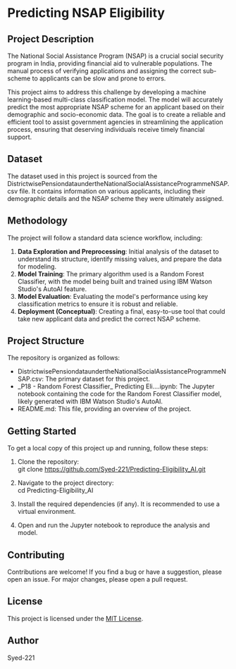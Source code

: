 
# **Predicting NSAP Eligibility**

## **Project Description**

The National Social Assistance Program (NSAP) is a crucial social security program in India, providing financial aid to vulnerable populations. The manual process of verifying applications and assigning the correct sub-scheme to applicants can be slow and prone to errors.

This project aims to address this challenge by developing a machine learning-based multi-class classification model. The model will accurately predict the most appropriate NSAP scheme for an applicant based on their demographic and socio-economic data. The goal is to create a reliable and efficient tool to assist government agencies in streamlining the application process, ensuring that deserving individuals receive timely financial support.

## **Dataset**

The dataset used in this project is sourced from the DistrictwisePensiondataundertheNationalSocialAssistanceProgrammeNSAP.csv file. It contains information on various applicants, including their demographic details and the NSAP scheme they were ultimately assigned.

## **Methodology**

The project will follow a standard data science workflow, including:

1. **Data Exploration and Preprocessing**: Initial analysis of the dataset to understand its structure, identify missing values, and prepare the data for modeling.  
2. **Model Training**: The primary algorithm used is a Random Forest Classifier, with the model being built and trained using IBM Watson Studio's AutoAI feature.  
3. **Model Evaluation**: Evaluating the model's performance using key classification metrics to ensure it is robust and reliable.  
4. **Deployment (Conceptual)**: Creating a final, easy-to-use tool that could take new applicant data and predict the correct NSAP scheme.

## **Project Structure**

The repository is organized as follows:

* DistrictwisePensiondataundertheNationalSocialAssistanceProgrammeNSAP.csv: The primary dataset for this project.  
* \_P18 \- Random Forest Classifier\_ Predicting Eli....ipynb: The Jupyter notebook containing the code for the Random Forest Classifier model, likely generated with IBM Watson Studio's AutoAI.  
* README.md: This file, providing an overview of the project.

## **Getting Started**

To get a local copy of this project up and running, follow these steps:

1. Clone the repository:  
   git clone https://github.com/Syed-221/Predicting-Eligibility_AI.git

2. Navigate to the project directory:  
   cd Predicting-Eligibility\_AI

3. Install the required dependencies (if any). It is recommended to use a virtual environment.  
4. Open and run the Jupyter notebook to reproduce the analysis and model.

## **Contributing**

Contributions are welcome\! If you find a bug or have a suggestion, please open an issue. For major changes, please open a pull request.

## **License**

This project is licensed under the [MIT License](https://opensource.org/licenses/MIT).

## **Author**

Syed-221
